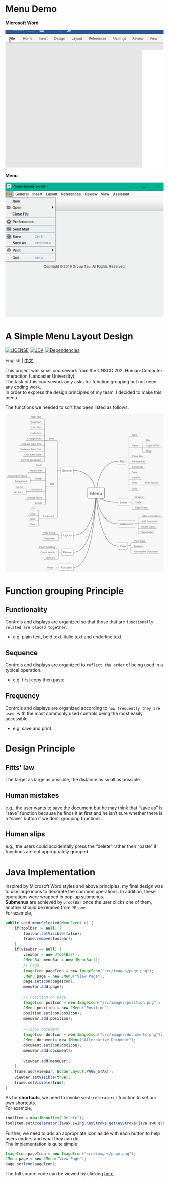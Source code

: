    # Menu Demo
**Microsoft Word**
<p align="center"><img src ="images/word.gif" width = "600px"></p>

**Menu**
<p align="center"><img src ="images/JavaMenu.gif" width = "600px"></p>

# A Simple Menu Layout Design
[![LICENSE](https://img.shields.io/cocoapods/l/AFNetworking.svg)](https://github.com/Hephaest/MenuInWordFormat/blob/master/LICENSE)
[![JDK](https://img.shields.io/badge/JDK-8u202%20-orange.svg)](https://www.oracle.com/technetwork/java/javase/8u202-relnotes-5209339.html)
[![Dependencies](https://img.shields.io/badge/Dependencies-up%20to%20date-green.svg)](https://github.com/Hephaest/MenuInWordFormat/tree/master/src)

English | [中文](README_CN.md)

This project was small coursework from the CNSCC.202: Human-Computer Interaction (Lancaster University).<br>
The task of this coursework only asks for function grouping but not need any coding work.<br>
In order to express the design principles of my team, I decided to make this menu.

The functions we needed to sort has been listed as follows:
<p align="center"><img src ="images/Tree.jpg"></p>

# Function grouping Principle
## Functionality
Controls and displays are organized so that those that are `functionally related are placed together`.
- e.g. plain text, bold text, italic text and underline text.
## Sequence
Controls and displays are organized to `reflect the order` of being used in a typical operation.
- e.g. first copy then paste.
## Frequency
Controls and displays are organized according to `how frequently they are used`, with the most commonly used controls being the most easily accessible.
- e.g. save and print.

# Design Principle
## Fitts' law
The target as large as possible, the distance as small as possible.
## Human mistakes
e.g., the user wants to save the document but he may think that “save as” is “save” function because he finds it at first and he isn’t sure whether there is a “save” button if we don’t grouping functions.
## Human slips
e.g., the users could accidentally press the “delete” rather then “paste” if functions are not appropriately grouped.

# Java Implementation
Inspired by Microsoft Word styles and above principles, my final design was to use large icons to decorate the common operations.
In addition, these operations were wrapped in pop-up submenus.<br>
**Submenus** are achieved by `JToolBar` once the user clicks one of them, another should be remove from `JFrame`.<br>
For example,
```Java
public void menuSelected(MenuEvent e) {
    if(toolbar != null) {
        toolbar.setVisible(false);
        frame.remove(toolbar);
    }
    if(viewbar == null) {
        viewbar = new JToolBar();
        JMenuBar menuBar = new JMenuBar();
        // Page
        ImageIcon pageIcon = new ImageIcon("src/images/page.png");
        JMenu page = new JMenu("View Page");
        page.setIcon(pageIcon);
        menuBar.add(page);

        // Position on page
        ImageIcon posIcon = new ImageIcon("src/images/position.png");
        JMenu position = new JMenu("Position");
        position.setIcon(posIcon);
        menuBar.add(position);

        // Show document
        ImageIcon docIcon = new ImageIcon("src/images/documents.png");
        JMenu document= new JMenu("Alternative Document");
        document.setIcon(docIcon);
        menuBar.add(document);

        viewbar.add(menuBar);
    }
    frame.add(viewbar, BorderLayout.PAGE_START);
    viewbar.setVisible(true);
    frame.setVisible(true);
}
```
As for **shortcuts**, we need to invoke `setAccelerator()` function to set our own shortcuts.<br>
For example,
```Java
toolItem = new JMenuItem("Delete");
toolItem.setAccelerator(javax.swing.KeyStroke.getKeyStroke(java.awt.event.KeyEvent.VK_DELETE, 0));
```
Further, we need to add an appropriate icon aside with each button to help users understand what they can do.<br>
The implementation is quite simple:
```Java
ImageIcon pageIcon = new ImageIcon("src/images/page.png");
JMenu page = new JMenu("View Page");
page.setIcon(pageIcon);
```
The full source code can be viewed by clicking [here](https://github.com/Hephaest/MenuInWordFormat/blob/master/src/MyMenu.java).
 
